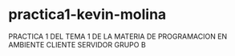 # practica1-kevin-molina
PRACTICA 1 DEL TEMA 1 DE LA MATERIA DE PROGRAMACION EN AMBIENTE CLIENTE SERVIDOR GRUPO B
